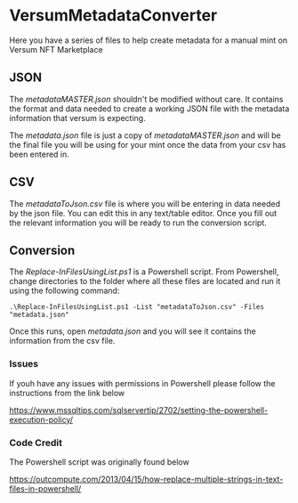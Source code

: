 # VersumMetadataConverter

Here you have a series of files to help create metadata for a manual mint on Versum NFT Marketplace

## JSON
The *metadataMASTER.json* shouldn't be modified without care. It contains the format and data needed to create a working JSON file with the metadata information that versum is expecting.

The *metadata.json* file is just a copy of *metadataMASTER.json* and will be the final file you will be using for your mint once the data from your csv has been entered in.

## CSV
The *metadataToJson.csv* file is where you will be entering in data needed by the json file. You can edit this in any text/table editor. Once you fill out the relevant information you will be ready to run the conversion script.

## Conversion
The *Replace-InFilesUsingList.ps1* is a Powershell script. From Powershell, change directories to the folder where all these files are located and run it using the following command:

```
.\Replace-InFilesUsingList.ps1 -List "metadataToJson.csv" -Files "metadata.json"
```

Once this runs, open *metadata.json* and you will see it contains the information from the csv file.

### Issues
If youh have any issues with permissions in Powershell please follow the instructions from the link below

https://www.mssqltips.com/sqlservertip/2702/setting-the-powershell-execution-policy/

### Code Credit
The Powershell script was originally found below

https://outcompute.com/2013/04/15/how-replace-multiple-strings-in-text-files-in-powershell/
